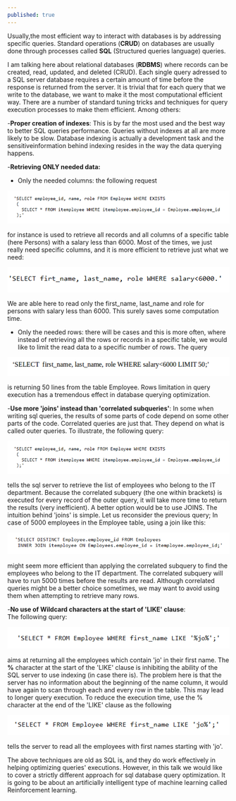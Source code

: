 ```yaml
---
published: true
---
```



Usually,the most efficient way to interact with databases is by addressing specific queries. Standard operations (**CRUD**) on databases are usually done through processes called **SQL** (Structured queries language) queries. 
 
I am talking here about relational databases (**RDBMS**) where records can be created, read, updated, and deleted (CRUD). Each single query adressed to a SQL server database requires a certain amount of time before the response is returned from the server. It is trivial that for each query that we write to the database, we want to make it the most computational efficient way. 
There are a number of standard tuning tricks and techniques for query execution processes to make them efficient. Among others:

-**Proper creation of indexes**: 
This is by far the most used and the best way to better SQL queries performance. Queries without indexes at all are more likely to be slow. Database indexing is actually a development task and the sensitiveinformation behind indexing resides in the way the data querying happens. 

 
-**Retrieving ONLY needed data:**
   * Only the needed columns:
the following request

![png](/images/sql_opt1.PNG)     

for instance is used to retrieve all records and all columns of a specific table (here Persons) with a salary less than 6000. Most of the times, we just really need specific columns, and it is more efficient to retrieve just what we need:

![png](/images/sql_opt2.PNG)  

We are able here to read only the first_name, last_name and role for persons with salary less than 6000. This surely saves some computation time.   
   * Only the needed rows:
there will be cases and this is more often, where instead of retrieving all the rows or records in a specific table, we would like to limit the read data to a specific number of rows. 
The query 

![png](/images/sql_opt3.PNG)  

is returning 50 lines from the table Employee. Rows limitation in query execution has a tremendous effect in database querying optimization. 

     
-**Use more 'joins' instead than 'correlated subqueries'**:
In some when writing sql queries, the results of some parts of code depend on some other parts of the code. Correlated queries are just that. They depend on what is called outer queries. To illustrate, the following query: 

![png](/images/sql_opt4.PNG)                  
                      
tells the sql server to retrieve the list of employees who belong to the IT department. Because the correlated subquery (the one within brackets) is executed for every record of the outer query, it will take more time to return the results (very inefficient). A better option would be to use JOINS. The intuition behind 'joins' is simple. Let us reconsider the previous query; In case of 5000 employees in the Employee table, using a join like this: 

![png](/images/sql_opt5.PNG)                         
                      
might seem more efficient than applying the correlated subquery to find the employees who belong to the IT department. The correlated subquery will have to run 5000 times before the results are read. Although correlated queries might be a better choice sometimes, we may want to avoid using them when attempting to retrieve many rows.       


-**No use of Wildcard characters at the start of 'LIKE' clause**:  	
The following query:

![png](/images/sql_opt6.PNG)                     
                     
aims at returning all the employees which contain 'jo' in their first name. The **%** character at the start of the 'LIKE' clause is inhibiting the ability of the SQL server to use indexing (in case there is). The problem here is that the server has no information about the beginning of the name column, it would have again to scan through each and every row in the table. This may lead to longer query execution. To reduce the execution time, use the % character at the end of the 'LIKE' clause as the following

![png](/images/sql_opt7.PNG)   
                     
tells the server to read all the employees with first names starting with 'jo'.



The above techniques are old as SQL is, and they do work effectively in helping optimizing queries' executions. However, in this talk we would like to cover a strictly different approach for sql database query optimization. It is going to be about an artificially intelligent type of machine learning called Reinforcement learning.
